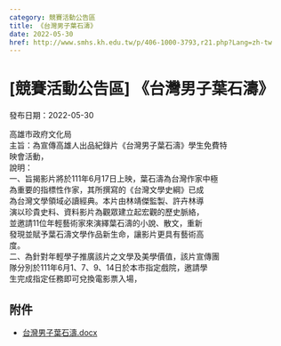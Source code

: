 ```yaml
---
category: 競賽活動公告區
title: 《台灣男子葉石濤》
date: 2022-05-30
href: http://www.smhs.kh.edu.tw/p/406-1000-3793,r21.php?Lang=zh-tw
---
```


# [競賽活動公告區] 《台灣男子葉石濤》

發布日期：2022-05-30

高雄市政府文化局  
主旨：為宣傳高雄人出品紀錄片《台灣男子葉石濤》學生免費特  
映會活動，  
說明：  
一、旨揭影片將於111年6月17日上映，葉石濤為台灣作家中極  
為重要的指標性作家，其所撰寫的《台灣文學史綱》已成  
為台灣文學領域必讀經典。本片由林靖傑監製、許卉林導  
演以珍貴史料、資料影片為觀眾建立起宏觀的歷史脈絡，  
並邀請11位年輕藝術家來演繹葉石濤的小說、散文，重新  
發現並賦予葉石濤文學作品新生命，讓影片更具有藝術高  
度。  
二、為針對年輕學子推廣該片之文學及美學價值，該片宣傳團  
隊分別於111年6月1、7、9、14日於本市指定戲院，邀請學  
生完成指定任務即可兌換電影票入場，

## 附件

- [台灣男子葉石濤.docx](https://www.smhs.kh.edu.tw/app/index.php?Action=downloadfile&file=WVhSMFlXTm9MekV3TDNCMFlWOHpOVFkwWHpnMk1qWXlNelpmT1RjMk56QXVaRzlqZUE9PQ==&fname=LOGGYSOKRKDCOOYXEDLKJG34MKMOWTJGWSJCGGGCVXQLLK40OKROCDPO005420SSZTCCHHKKVS0430WWMOHCTSA1KL34FHWS01YTA4VSYSA4RKSWWSKKUSSSRK40SS44)

